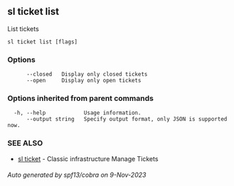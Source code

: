 ## sl ticket list

List tickets

```
sl ticket list [flags]
```

### Options

```
      --closed   Display only closed tickets
      --open     Display only open tickets
```

### Options inherited from parent commands

```
  -h, --help            Usage information.
      --output string   Specify output format, only JSON is supported now.
```

### SEE ALSO

* [sl ticket](sl_ticket.md)	 - Classic infrastructure Manage Tickets

###### Auto generated by spf13/cobra on 9-Nov-2023
